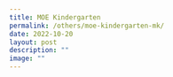 ```yaml
---
title: MOE Kindergarten
permalink: /others/moe-kindergarten-mk/
date: 2022-10-20
layout: post
description: ""
image: ""
---
```





